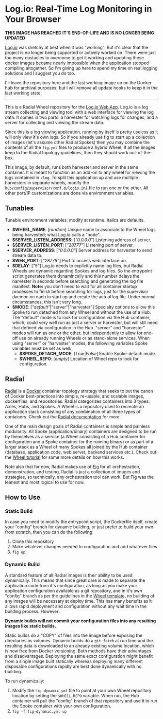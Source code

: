 # Log.io: Real-Time Log Monitoring in Your Browser

**THIS IMAGE HAS REACHED IT'S END-OF-LIFE AND IS NO LONGER BEING UPDATED**

[Log.io][log.io] was sketchy at best when it was "working". But it's clear that
the project is no longer being supported or actively worked on. There were just
too many obstacles to overcome to get it working and updating these docker
images became nearly impossible when the application stopped compiling
altogether. So I'm giving up here to spend my time on real logging solutions and
I suggest you do too.

I'll leave the repository here and the last working image up on the Docker hub
for archival purposes, but I will remove all update hooks to keep it in the last
working state.

----

This is a Radial Wheel repository for the [Log.io Web App][log.io].  Log.io is a
log stream collecting and viewing tool with a web interface for viewing the log
data. It comes in two parts: a harvester for watching logs for changes, and a
server for collecting and viewing the stream data.

Since this is a log viewing application, running by itself is pretty useless as
it will only view it's own logs. So if you already use fig to start up a
collection of images (let's assume other Radial Spokes) then you may combine the
contents of all the `fig.yml` files to produce a hybrid Wheel. If all the
images keep to the Radial topology guidelines, then they should work
out-of-the-box.

This image, by default, runs both harvester and server in the same container. It
is meant to function as an add-on to any wheel for viewing the logs contained in
`/log`. To split this application up and use multiple harvesters in separate
wheels, modify the `hub/config/supervisor/conf.d/logio.ini` file to run one or
the other. All other port/IP customizations are done via environment variables.

[log.io]: https://github.com/NarrativeScience/Log.io

## Tunables

Tunable environment variables; modify at runtime. Italics are defaults.

  - **$WHEEL_NAME**: [_random_] Unique name to associate to the Wheel logs being
    harvested; what Log.io calls a "node".
  - **$SERVER_LISTEN_ADDRESS**: [_"0.0.0.0"_] Listening address of server.
  - **$SERVER_LISTEN_PORT**: [_"28777"_] Listening port of server.
  - **$SERVER_ADDRESS**: [_"0.0.0.0"_] Server address for harvester to send
    stream data to.
  - **$WEB_PORT**: [_"28778"_] Port to access web interface on.
  - **$DELAY**: [_"5"_] Log.io needs to explicitly name log files, but Radial
    Wheels are dynamic regarding Spokes and log files. So the entrypoint script
    generates them dynamincally and this number delays the harvester in seconds
    before searching and generating the log file manifest. **Note:** you don't
    need to wait for all container startup processes to finish before searching
    for logs, just for the supervisor daemon on each to start up and create the
    actual log file. Under normal circumstances, this isn't very long.
  - **$MODE**: [_"default"_|"server"|"harvester"] Specialty options to allow this
    Spoke to run detached from any Wheel and without the use of a Hub. The
    "default" mode is to look for configuration via the Hub container, which,
    could very well run as just a server or harvester, but will still need that
    defined via configuration in the Hub. "server" and "harvester" modes will
    run as one or the other, but independently to allow for one-off use on
    already running Wheels or as stand-alone services. When using "server" or
    "harvester" modes, the followling variables Spoke variables must be set as
    well:
    - **$SPOKE_DETACH_MODE**: [True|_False_] Enable Spoke-detach mode.
    - **$WHEEL_REPO**: [_empty_] Location of Wheel repo to look for
      configuration.

## Radial

[Radial][radial] is a [Docker][docker] container topology strategy that
seeks to put the canon of Docker best-practices into simple, re-usable, and
scalable images, dockerfiles, and repositories. Radial categorizes containers
into 3 types: Axles, Hubs, and Spokes. A Wheel is a repository used to recreate
an application stack consisting of any combination of all three types of
containers. Check out the [Radial documentation][radialdocs] for more.

One of the main design goals of Radial containers is simple and painless
modularity. All Spoke (application/binary) containers are designed to be run by
themselves as a service (a Wheel consisting of a Hub container for configuration
and a Spoke container for the running binary) or as part of a larger stack as a
Wheel of many Spokes all joined by the Hub container (database, application
code, web server, backend services etc.). Check out the [Wheel
tutorial][wheel-template] for some more details on how this works.

Note also that for now, Radial makes use of [Fig][fig] for all orchestration,
demonstration, and testing. Radial is just a collection of images and
strategies, so technically, any orchestration tool can work. But Fig was the
leanest and most logical to use for now. 

[wheel-template]: https://github.com/radial/template-wheel
[fig]: http://www.fig.sh
[docker]: http://docker.io/
[radial]: https://github.com/radial
[radialdocs]: http://radial.viewdocs.io/docs

## How to Use
### Static Build

In case you need to modify the entrypoint script, the Dockerfile itself, create
your "config" branch for dynamic building, or just prefer to build your own from
scratch, then you can do the following:

1. Clone this repository
2. Make whatever changes needed to configuration and add whatever files
3. `fig up`

### Dynamic Build

A standard feature of all Radial images is their ability to be used dynamically.
This means that since great care is made to separate the application code from
it's configuration, as long as you make your application configuration available
as a git repository, and in it's own "config" branch as per the guidelines in
the [Wheel template][wheel-template], no building of any images will be
necessary at deploy time. This has many benefits as it allows rapid deployment
and configuration without any wait time in the building process. However:

**Dynamic builds will not commit your configuration files into any
resulting images like static builds.**

Static builds do a "COPY" of files into the image before exposing the
directories as volumes. Dynamic builds do a `git fetch` at run time and the
resulting data is downloaded to an already existing volume location, which is
now free from Docker versioning. Both methods have their advantages and
disadvantages. Deploying the same exact configuration might benefit from a
single image built statically whereas deploying many different disposable 
configurations rapidly are best done dynamically with no building.

To run dynamically:

1. Modify the `fig-dynamic.yml` file to point at your own Wheel repository
   location by setting the `$WHEEL_REPO` variable. When run, the Hub container
   will pull the "config" branch of that repository and use it to run the Spoke
   container with your own configuration.
3. `fig -f fig-dynamic.yml up`
